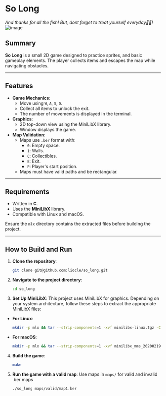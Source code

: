 # So Long  
_And thanks for all the fish! But, dont forget to treat yourself everyday🦉🔑!_
![image](https://github.com/user-attachments/assets/0ce25e82-3354-4217-852a-b414ca5a9464)

## Summary
**So Long** is a small 2D game designed to practice sprites, and basic gameplay elements. The player collects items and escapes the map while navigating obstacles.

---

## Features
- **Game Mechanics**:
  - Move using `W`, `A`, `S`, `D`.
  - Collect all items to unlock the exit.
  - The number of movements is displayed in the terminal.
- **Graphics**:
  - 2D top-down view using the MiniLibX library.
  - Window displays the game.
- **Map Validation**:
  - Maps use `.ber` format with:
    - `0`: Empty space.
    - `1`: Walls.
    - `C`: Collectibles.
    - `E`: Exit.
    - `P`: Player's start position.
  - Maps must have valid paths and be rectangular.

---

## Requirements
- Written in **C**.
- Uses the **MiniLibX** library.
- Compatible with Linux and macOS.
   
Ensure the `mlx` directory contains the extracted files before building the project.

---

## How to Build and Run

1. **Clone the repository**:
   ```bash
   git clone git@github.com:liocle/so_long.git
2. **Navigate to the project directory**:
   ```bash
   cd so_long
   
3. **Set Up MiniLibX**:
This project uses MiniLibX for graphics. Depending on your system architecture, follow these steps to extract the appropriate MiniLibX files:
  - **For Linux**:
     ```bash
     mkdir -p mlx && tar --strip-components=1 -xvf minilibx-linux.tgz -C mlx/
  - **For macOS**:
     ```bash
     mkdir -p mlx && tar --strip-components=1 -xvf minilibx_mms_20200219_beta.tgz -C mlx/
     
4. **Build the game**:
   ```bash
   make
   
5. **Run the game with a valid map**:
   Use maps in `maps/` for valid and invalid .ber maps
    ```bash
    ./so_long maps/valid/map1.ber
